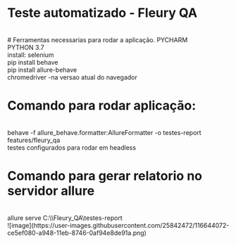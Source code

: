 # Teste automatizado - Fleury QA

<br>
# Ferramentas necessarias para rodar a aplicação.
PYCHARM
<br>
PYTHON 3.7
<br>
install: selenium
<br>
pip install behave
<br>
pip install allure-behave
<br>
chromedriver -na versao atual do navegador

# Comando para rodar aplicação:
<br>
behave -f allure_behave.formatter:AllureFormatter -o testes-report features/fleury_qa
<br>
testes configurados para rodar em headless

# Comando para gerar relatorio no servidor allure
<br>
allure serve C:\\Fleury_QA\testes-report
<br>
![image](https://user-images.githubusercontent.com/25842472/116644072-ce5ef080-a948-11eb-8746-0af94e8de91a.png)
